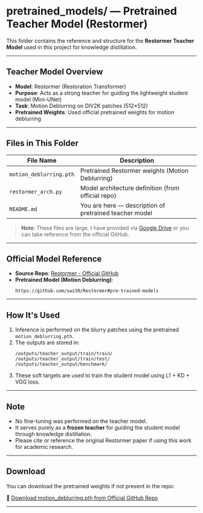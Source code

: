 # pretrained_models/ — Pretrained Teacher Model (Restormer)

This folder contains the reference and structure for the **Restormer Teacher Model** used in this project for knowledge distillation.

---

## Teacher Model Overview

- **Model**: Restormer (Restoration Transformer)
- **Purpose**: Acts as a strong teacher for guiding the lightweight student model (Mini-UNet)
- **Task**: Motion Deblurring on DIV2K patches (512×512)
- **Pretrained Weights**: Used official pretrained weights for motion deblurring

---

## Files in This Folder

| File Name                 | Description                                              |
|---------------------------|----------------------------------------------------------|
| `motion_deblurring.pth`   | Pretrained Restormer weights (Motion Deblurring)       |
| `restormer_arch.py`       | Model architecture definition (from official repo)       |
| `README.md`               | You are here — description of pretrained teacher model   |

> **Note**: These files are large, I have provided via [Google Drive](https://drive.google.com/drive/folders/12h8aeCktRI54Byuaau4rwP9NKjgxfph-?usp=drive_link) or you can take reference from the official GitHub.

---

## Official Model Reference

- **Source Repo**: [Restormer - Official GitHub](https://github.com/swz30/Restormer)
- **Pretrained Model (Motion Deblurring)**:
  ```
  https://github.com/swz30/Restormer#pre-trained-models
  ```

---

## How It's Used

1. Inference is performed on the blurry patches using the pretrained `motion_deblurring.pth`.
2. The outputs are stored in:
   ```
   /outputs/teacher_output/train/train/
   /outputs/teacher_output/train/test/
   /outputs/teacher_output/benchmark/
   ```
3. These soft targets are used to train the student model using L1 + KD + VGG loss.

---

## Note

- No fine-tuning was performed on the teacher model.
- It serves purely as a **frozen teacher** for guiding the student model through knowledge distillation.
- Please cite or reference the original Restormer paper if using this work for academic research.

---

## Download

You can download the pretrained weights if not present in the repo:

📁 [Download motion_deblurring.pth from Official GitHub Repo](https://github.com/swz30/Restormer/tree/main/Motion_Deblurring)

---
